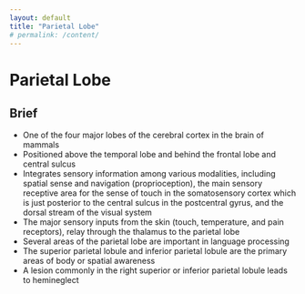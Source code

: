 ```yaml
---
layout: default
title: "Parietal Lobe"
# permalink: /content/
---
```

# Parietal Lobe
## Brief 
- One of the four major lobes of the cerebral cortex in the brain of mammals 
- Positioned above the temporal lobe and behind the frontal lobe and central sulcus 
- Integrates sensory information among various modalities, including spatial sense and navigation (proprioception), the main sensory receptive area for the sense of touch in the somatosensory cortex which is just posterior to the central sulcus in the postcentral gyrus, and the dorsal stream of the visual system
- The major sensory inputs from the skin (touch, temperature, and pain receptors), relay through the thalamus to the parietal lobe 
- Several areas of the parietal lobe are important in language processing 
- The superior parietal lobule and inferior parietal lobule are the primary areas of body or spatial awareness
- A lesion commonly in the right superior or inferior parietal lobule leads to hemineglect 